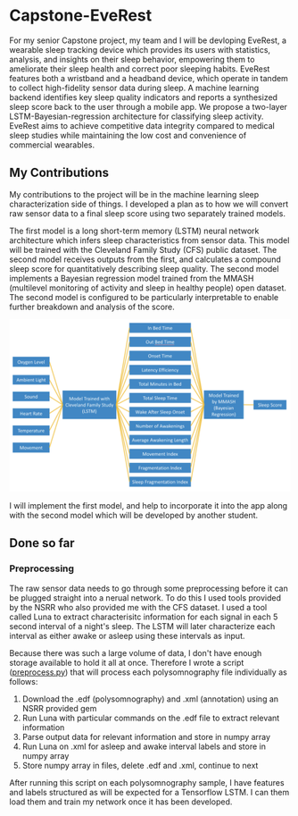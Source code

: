 # Capstone-EveRest

For my senior Capstone project, my team and I will be devloping EveRest, a wearable sleep tracking device which provides its users with statistics, analysis, and insights on their sleep behavior, empowering them to ameliorate their sleep health and correct poor sleeping habits. EveRest features both a wristband and a headband device, which operate in tandem to collect high-fidelity sensor data during sleep. A machine learning backend identifies key sleep quality indicators and reports a synthesized sleep score back to the user through a mobile app. We propose a two-layer LSTM-Bayesian-regression architecture for classifying sleep activity. EveRest aims to achieve competitive data integrity compared to medical sleep studies while maintaining the low cost and convenience of commercial wearables.

## My Contributions

My contributions to the project will be in the machine learning sleep characterization side of things. I developed a plan as to how we will convert raw sensor data to a final sleep score using two separately trained models.

The first model is a long short-term memory (LSTM) neural network architecture which infers sleep characteristics from sensor data. This model will be trained with the Cleveland Family Study (CFS) public dataset. The second model receives outputs from the first, and calculates a compound sleep score for quantitatively describing sleep quality. The second model implements a Bayesian regression model trained from the MMASH (multilevel monitoring of activity and sleep in healthy people) open dataset. The second model is configured to be particularly interpretable to enable further breakdown and analysis of the score.

![GitHub Logo](ML_diagram.png)

I will implement the first model, and help to incorporate it into the app along with the second model which will be developed by another student.

## Done so far

### Preprocessing

The raw sensor data needs to go through some preprocessing before it can be plugged straight into a nerual network. To do this I used tools provided by the NSRR who also provided me with the CFS dataset. I used a tool called Luna to extract characterisitc information for each signal in each 5 second interval of a night's sleep. The LSTM will later characterize each interval as either awake or asleep using these intervals as input.

Because there was such a large volume of data, I don't have enough storage available to hold it all at once. Therefore I wrote a script ([preprocess.py](preprocess.py)) that will process each polysomnography file individually as follows:

1. Download the .edf (polysomnography) and .xml (annotation) using an NSRR provided gem
1. Run Luna with particular commands on the .edf file to extract relevant information
1. Parse output data for relevant information and store in numpy array
1. Run Luna on .xml for asleep and awake interval labels and store in numpy array
1. Store numpy array in files, delete .edf and .xml, continue to next

After running this script on each polysomnography sample, I have features and labels structured as will be expected for a Tensorflow LSTM. I can them load them and train my network once it has been developed.
